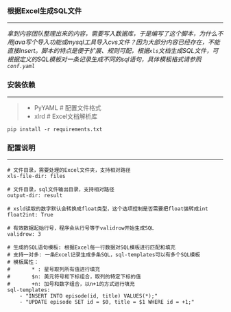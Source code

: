 ### 根据Excel生成SQL文件

------
*拿到内容团队整理出来的内容，需要写入数据库，于是编写了这个脚本，为什么不用java写个导入功能或mysql工具导入cvs文件？因为大部分内容已经存在，不能直接Insert。脚本的特点是便于扩展、规则可配，根据`xls`文档生成SQL文件，可根据定义的SQL模板对一条记录生成不同的sql语句，具体模板格式请参照`conf.yaml`*


### 安装依赖
----
> * PyYAML  # 配置文件格式
> * xlrd    # Excel文档解析库

``` shell
pip install -r requirements.txt
```


### 配置说明
------
```
# 文件目录，需要处理的Excel文件夹，支持相对路径
xls-file-dir: files

# 文件目录，sql文件输出目录，支持相对路径
output-dir: result

# xsld读取的数字默认会转换成float类型，这个选项控制是否需要把float强转成int
float2int: True 

# 有效数据起始行号，程序会从行号等于validrow开始生成SQL
validrow: 3

# 生成的SQL语句模板: 根据Excel每一行数据对SQL模板进行匹配和填充
# 支持一对多: 一条Excel记录生成多条SQL，sql-templates可以有多个SQL模板
# 模板属性：
#       * : 星号取列所有值进行填充
#       $n: 美元符号和下标组合，取列的特定下标的值
#       +n: 加号和数字组合，以n+1的方式进行填充
sql-templates: 
    - "INSERT INTO episode(id, title) VALUES(*);"
    - "UPDATE episode SET id = $0, title = $1 WHERE id = +1;"


```
